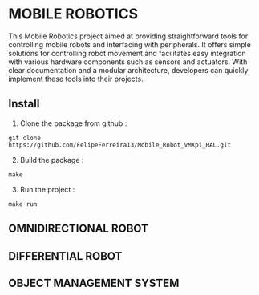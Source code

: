 # MOBILE ROBOTICS 
This Mobile Robotics project aimed at providing straightforward tools for controlling mobile robots and interfacing with peripherals. It offers simple solutions for controlling robot movement and facilitates easy integration with various hardware components such as sensors and actuators. With clear documentation and a modular architecture, developers can quickly implement these tools into their projects. 

## Install
  1. Clone the package from github :

    git clone https://github.com/FelipeFerreira13/Mobile_Robot_VMXpi_HAL.git

  2. Build the package :

    make
     
  3. Run the project :

    make run

## OMNIDIRECTIONAL ROBOT

## DIFFERENTIAL ROBOT

## OBJECT MANAGEMENT SYSTEM
